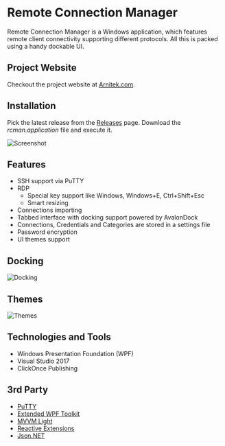 # Remote Connection Manager
Remote Connection Manager is a Windows application, which features remote client connectivity supporting different protocols. All this is packed using a handy dockable UI.

## Project Website
Checkout the project website at [Arnitek.com](https://www.arnitek.com/projects/rcman/).

## Installation
Pick the latest release from the [Releases](https://github.com/nikolayarhangelov/rcman/releases) page.
Download the *rcman.application* file and execute it.

![Screenshot](https://raw.githubusercontent.com/nikolayarhangelov/rcman/master/content/Screenshot.png)

## Features
* SSH support via PuTTY
* RDP
  * Special key support like Windows, Windows+E, Ctrl+Shift+Esc
  * Smart resizing
* Connections importing
* Tabbed interface with docking support powered by AvalonDock
* Connections, Credentials and Categories are stored in a settings file
* Password encryption
* UI themes support

## Docking
![Docking](https://raw.githubusercontent.com/nikolayarhangelov/rcman/master/content/Docking.png)

## Themes
![Themes](https://raw.githubusercontent.com/nikolayarhangelov/rcman/master/content/Themes.png)

## Technologies and Tools
* Windows Presentation Foundation (WPF)
* Visual Studio 2017
* ClickOnce Publishing

## 3rd Party
* [PuTTY](http://www.putty.org/)
* [Extended WPF Toolkit](https://github.com/xceedsoftware/wpftoolkit)
* [MVVM Light](http://www.mvvmlight.net/)
* [Reactive Extensions](https://msdn.microsoft.com/en-us/library/hh242985%28v=vs.103%29.aspx?f=255&MSPPError=-2147217396)
* [Json.NET](https://www.newtonsoft.com/json)
